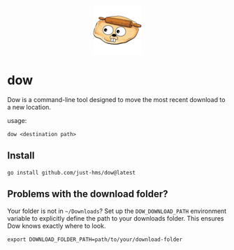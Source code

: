 <p align="center">
    <img style="width:8em;" src="./assets/logo.png" alt="jim">
</p>

# dow

Dow is a command-line tool designed to move the most recent download to a new location.

usage:

```shell
dow <destination path>
```

## Install

```shell
go install github.com/just-hms/dow@latest
```

## Problems with the download folder?

Your folder is not in `~/Downloads`? Set up the `DOW_DOWNLOAD_PATH` environment variable to explicitly define the path to your downloads folder. This ensures Dow knows exactly where to look.

```shell
export DOWNLOAD_FOLDER_PATH=path/to/your/download-folder
```
